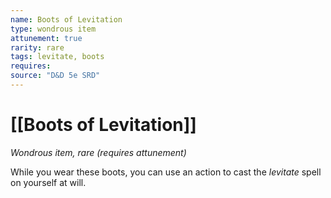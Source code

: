 ```yaml
---
name: Boots of Levitation
type: wondrous item
attunement: true
rarity: rare
tags: levitate, boots
requires: 
source: "D&D 5e SRD"
---
```

# [[Boots of Levitation]]

*Wondrous item, rare (requires attunement)*

While you wear these boots, you can use an action to cast the *levitate* spell on yourself at will.